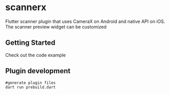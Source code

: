 # scannerx
Flutter scanner plugin that uses CameraX on Android and native API on iOS. The scanner preview widget can be customized

## Getting Started
Check out the code example

## Plugin development
```
#generate plugin files
dart run prebuild.dart
```
